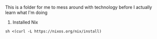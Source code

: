 This is a folder for me to mess around with technology before I actually learn what I'm doing

1. Installed Nix

```
sh <(curl -L https://nixos.org/nix/install)
```
